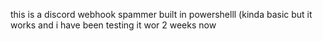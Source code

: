 this is a discord webhook spammer built in powershelll (kinda basic but it works and i have been testing it wor 2 weeks now
